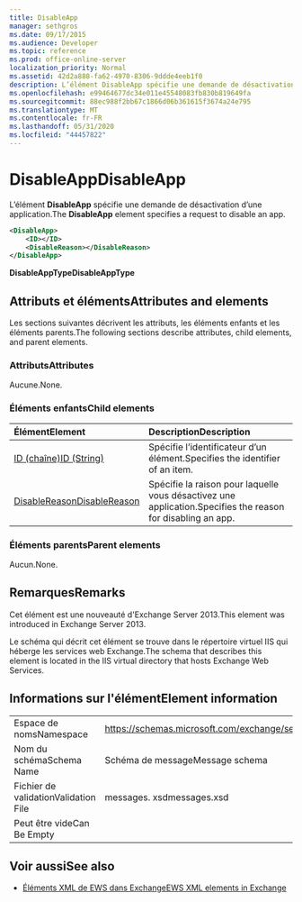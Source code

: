 ```yaml
---
title: DisableApp
manager: sethgros
ms.date: 09/17/2015
ms.audience: Developer
ms.topic: reference
ms.prod: office-online-server
localization_priority: Normal
ms.assetid: 42d2a888-fa62-4970-8306-9ddde4eeb1f0
description: L’élément DisableApp spécifie une demande de désactivation d’une application.
ms.openlocfilehash: e99464677dc34e011e45548083fb830b819649fa
ms.sourcegitcommit: 88ec988f2bb67c1866d06b361615f3674a24e795
ms.translationtype: MT
ms.contentlocale: fr-FR
ms.lasthandoff: 05/31/2020
ms.locfileid: "44457822"
---
```

# <a name="disableapp"></a><span data-ttu-id="62152-103">DisableApp</span><span class="sxs-lookup"><span data-stu-id="62152-103">DisableApp</span></span>

<span data-ttu-id="62152-104">L’élément **DisableApp** spécifie une demande de désactivation d’une application.</span><span class="sxs-lookup"><span data-stu-id="62152-104">The **DisableApp** element specifies a request to disable an app.</span></span> 
  
```XML
<DisableApp>
    <ID></ID>
    <DisableReason></DisableReason>
</DisableApp>
```

 <span data-ttu-id="62152-105">**DisableAppType**</span><span class="sxs-lookup"><span data-stu-id="62152-105">**DisableAppType**</span></span>
## <a name="attributes-and-elements"></a><span data-ttu-id="62152-106">Attributs et éléments</span><span class="sxs-lookup"><span data-stu-id="62152-106">Attributes and elements</span></span>

<span data-ttu-id="62152-107">Les sections suivantes décrivent les attributs, les éléments enfants et les éléments parents.</span><span class="sxs-lookup"><span data-stu-id="62152-107">The following sections describe attributes, child elements, and parent elements.</span></span>
  
### <a name="attributes"></a><span data-ttu-id="62152-108">Attributs</span><span class="sxs-lookup"><span data-stu-id="62152-108">Attributes</span></span>

<span data-ttu-id="62152-109">Aucune.</span><span class="sxs-lookup"><span data-stu-id="62152-109">None.</span></span>
  
### <a name="child-elements"></a><span data-ttu-id="62152-110">Éléments enfants</span><span class="sxs-lookup"><span data-stu-id="62152-110">Child elements</span></span>

|<span data-ttu-id="62152-111">**Élément**</span><span class="sxs-lookup"><span data-stu-id="62152-111">**Element**</span></span>|<span data-ttu-id="62152-112">**Description**</span><span class="sxs-lookup"><span data-stu-id="62152-112">**Description**</span></span>|
|:-----|:-----|
|[<span data-ttu-id="62152-113">ID (chaîne)</span><span class="sxs-lookup"><span data-stu-id="62152-113">ID (String)</span></span>](id-string.md) <br/> |<span data-ttu-id="62152-114">Spécifie l’identificateur d’un élément.</span><span class="sxs-lookup"><span data-stu-id="62152-114">Specifies the identifier of an item.</span></span>  <br/> |
|[<span data-ttu-id="62152-115">DisableReason</span><span class="sxs-lookup"><span data-stu-id="62152-115">DisableReason</span></span>](disablereason.md) <br/> |<span data-ttu-id="62152-116">Spécifie la raison pour laquelle vous désactivez une application.</span><span class="sxs-lookup"><span data-stu-id="62152-116">Specifies the reason for disabling an app.</span></span>  <br/> |
   
### <a name="parent-elements"></a><span data-ttu-id="62152-117">Éléments parents</span><span class="sxs-lookup"><span data-stu-id="62152-117">Parent elements</span></span>

<span data-ttu-id="62152-118">Aucun.</span><span class="sxs-lookup"><span data-stu-id="62152-118">None.</span></span>
  
## <a name="remarks"></a><span data-ttu-id="62152-119">Remarques</span><span class="sxs-lookup"><span data-stu-id="62152-119">Remarks</span></span>

<span data-ttu-id="62152-120">Cet élément est une nouveauté d'Exchange Server 2013.</span><span class="sxs-lookup"><span data-stu-id="62152-120">This element was introduced in Exchange Server 2013.</span></span>
  
<span data-ttu-id="62152-121">Le schéma qui décrit cet élément se trouve dans le répertoire virtuel IIS qui héberge les services web Exchange.</span><span class="sxs-lookup"><span data-stu-id="62152-121">The schema that describes this element is located in the IIS virtual directory that hosts Exchange Web Services.</span></span>
  
## <a name="element-information"></a><span data-ttu-id="62152-122">Informations sur l'élément</span><span class="sxs-lookup"><span data-stu-id="62152-122">Element information</span></span>

|||
|:-----|:-----|
|<span data-ttu-id="62152-123">Espace de noms</span><span class="sxs-lookup"><span data-stu-id="62152-123">Namespace</span></span>  <br/> |https://schemas.microsoft.com/exchange/services/2006/messages  <br/> |
|<span data-ttu-id="62152-124">Nom du schéma</span><span class="sxs-lookup"><span data-stu-id="62152-124">Schema Name</span></span>  <br/> |<span data-ttu-id="62152-125">Schéma de message</span><span class="sxs-lookup"><span data-stu-id="62152-125">Message schema</span></span>  <br/> |
|<span data-ttu-id="62152-126">Fichier de validation</span><span class="sxs-lookup"><span data-stu-id="62152-126">Validation File</span></span>  <br/> |<span data-ttu-id="62152-127">messages. xsd</span><span class="sxs-lookup"><span data-stu-id="62152-127">messages.xsd</span></span>  <br/> |
|<span data-ttu-id="62152-128">Peut être vide</span><span class="sxs-lookup"><span data-stu-id="62152-128">Can Be Empty</span></span>  <br/> ||
   
## <a name="see-also"></a><span data-ttu-id="62152-129">Voir aussi</span><span class="sxs-lookup"><span data-stu-id="62152-129">See also</span></span>

- [<span data-ttu-id="62152-130">Éléments XML de EWS dans Exchange</span><span class="sxs-lookup"><span data-stu-id="62152-130">EWS XML elements in Exchange</span></span>](ews-xml-elements-in-exchange.md)

